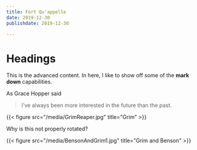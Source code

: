 ```yaml
---
title: Fort Qu'appelle
date: 2019-12-30
publishdate: 2019-12-30

---
```

# Headings
This is the advanced content. In here, I like to show off some of the **mark down** capabilities.


As Grace Hopper said

> I've always been more interested in the future than the past.

{{< figure src="/media/GrimReaper.jpg" title="Grim" >}}

Why is this not properly rotated?

{{< figure src="/media/BensonAndGrim1.jpg" title="Grim and Benson" >}}
